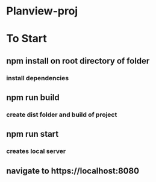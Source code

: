 # Planview-proj

# To Start

## npm install on root directory of folder

### install dependencies

## npm run build

### create dist folder and build of project

## npm run start

### creates local server

## navigate to https://localhost:8080
